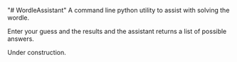 "# WordleAssistant" 
A command line python utility to assist with solving the wordle.

Enter your guess and the results and the assistant returns a list of possible answers.

Under construction.
